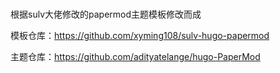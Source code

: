 # 

根据sulv大佬修改的papermod主题模板修改而成

模板仓库：https://github.com/xyming108/sulv-hugo-papermod

主题仓库：https://github.com/adityatelange/hugo-PaperMod
